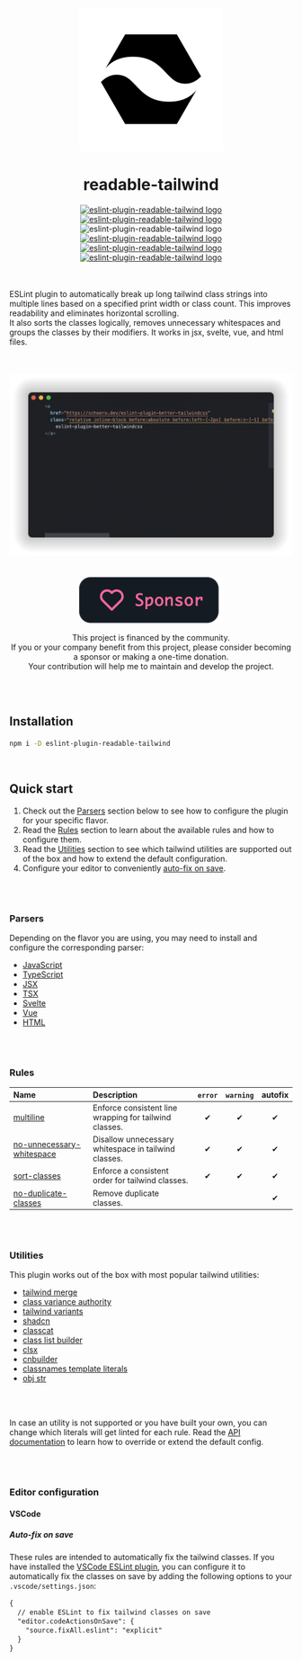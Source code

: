 <div align="center">
  <picture>
    <source media="(prefers-color-scheme: dark)" srcset="./assets/eslint-plugin-readable-tailwind-logo-dark.svg">
    <source media="(prefers-color-scheme: light)" srcset="./assets/eslint-plugin-readable-tailwind-logo-light.svg">
    <img alt="eslint-plugin-readable-tailwind logo" src="./assets/eslint-plugin-readable-tailwind-logo.svg">
  </picture>
</div>

<h1 align="center">readable-tailwind</h1>

<div align="center">
  <a alt="GitHub license" href="https://github.com/schoero/eslint-plugin-readable-tailwind/blob/main/LICENSE">
    <picture>
      <source media="(prefers-color-scheme: dark)" srcset="https://img.shields.io/github/license/schoero/eslint-plugin-readable-tailwind?style=flat-square&labelColor=32363B&color=ffffff">
      <source media="(prefers-color-scheme: light)" srcset="https://img.shields.io/github/license/schoero/eslint-plugin-readable-tailwind?style=flat-square&labelColor=32363B&color=000000">
      <img alt="eslint-plugin-readable-tailwind logo" src="https://img.shields.io/github/license/schoero/eslint-plugin-readable-tailwind?style=flat-square&labelColor=32363B&color=000000">
    </picture>
  </a>
  <a alt="npm version" href="https://www.npmjs.com/package/eslint-plugin-readable-tailwind?activeTab=versions">
    <picture>
      <source media="(prefers-color-scheme: dark)" srcset="https://img.shields.io/npm/v/eslint-plugin-readable-tailwind?style=flat-square&labelColor=32363B&color=ffffff">
      <source media="(prefers-color-scheme: light)" srcset="https://img.shields.io/npm/v/eslint-plugin-readable-tailwind?style=flat-square&labelColor=32363B&color=000000">
      <img alt="eslint-plugin-readable-tailwind logo" src="https://img.shields.io/npm/v/eslint-plugin-readable-tailwind?style=flat-square&labelColor=32363B&color=000000">
    </picture>
  </a>
  <aalt="GitHub issues" href="https://github.com/schoero/eslint-plugin-readable-tailwind/issues">
    <picture>
      <source media="(prefers-color-scheme: dark)" srcset="https://img.shields.io/github/issues/schoero/eslint-plugin-readable-tailwind?style=flat-square&labelColor=32363B&color=ffffff">
      <source media="(prefers-color-scheme: light)" srcset="https://img.shields.io/github/issues/schoero/eslint-plugin-readable-tailwind?style=flat-square&labelColor=32363B&color=000000">
      <img alt="eslint-plugin-readable-tailwind logo" src="https://img.shields.io/github/issues/schoero/eslint-plugin-readable-tailwind?style=flat-square&labelColor=32363B&color=000000">
    </picture>
  </a>
  <a alt="npm total downloads" href="https://www.npmjs.com/package/eslint-plugin-readable-tailwind?activeTab=readme">
    <picture>
      <source media="(prefers-color-scheme: dark)" srcset="https://img.shields.io/npm/dt/eslint-plugin-readable-tailwind?style=flat-square&labelColor=32363B&color=ffffff">
      <source media="(prefers-color-scheme: light)" srcset="https://img.shields.io/npm/dt/eslint-plugin-readable-tailwind?style=flat-square&labelColor=32363B&color=000000">
      <img alt="eslint-plugin-readable-tailwind logo" src="https://img.shields.io/npm/dt/eslint-plugin-readable-tailwind?style=flat-square&labelColor=32363B&color=000000">
    </picture>
  </a>
  <a alt="GitHub repo stars" href="https://github.com/schoero/eslint-plugin-readable-tailwind/stargazers">
    <picture>
      <source media="(prefers-color-scheme: dark)" srcset="https://img.shields.io/github/stars/schoero/eslint-plugin-readable-tailwind?style=flat-square&labelColor=32363B&color=ffffff">
      <source media="(prefers-color-scheme: light)" srcset="https://img.shields.io/github/stars/schoero/eslint-plugin-readable-tailwind?style=flat-square&labelColor=32363B&color=000000">
      <img alt="eslint-plugin-readable-tailwind logo" src="https://img.shields.io/github/stars/schoero/eslint-plugin-readable-tailwind?style=flat-square&labelColor=32363B&color=000000">
    </picture>
  </a>
  <a alt="GitHub workflow status" href="https://github.com/schoero/eslint-plugin-readable-tailwind/actions?query=workflow%3ACI">
    <picture>
      <source media="(prefers-color-scheme: dark)" srcset="https://img.shields.io/github/actions/workflow/status/schoero/eslint-plugin-readable-tailwind/ci.yml?event=push&style=flat-square&labelColor=32363B&color=ffffff">
      <source media="(prefers-color-scheme: light)" srcset="https://img.shields.io/github/actions/workflow/status/schoero/eslint-plugin-readable-tailwind/ci.yml?event=push&style=flat-square&labelColor=32363B&color=000000">
      <img alt="eslint-plugin-readable-tailwind logo" src="https://img.shields.io/github/actions/workflow/status/schoero/eslint-plugin-readable-tailwind/ci.yml?event=push&style=flat-square&labelColor=32363B&color=000000">
    </picture>
  </a>
</div>

<br/>
<br/>

ESLint plugin to automatically break up long tailwind class strings into multiple lines based on a specified print width or class count. This improves readability and eliminates horizontal scrolling.  
It also sorts the classes logically, removes unnecessary whitespaces and groups the classes by their modifiers. It works in jsx, svelte, vue, and html files.

<br/>
<br/>

<div align="center">
  <img alt="eslint-plugin-readable-tailwind example" width="640px" src="./assets/eslint-plugin-readable-tailwind-demo.webp">
</div>

<br/>
<br/>

<div align="center">

  <a href="https://github.com/sponsors/schoero">
    <picture>
      <source media="(prefers-color-scheme: dark)" srcset="./assets/sponsor-dark.svg">
      <source media="(prefers-color-scheme: light)" srcset="./assets/sponsor-light.svg">
      <img alt="eslint-plugin-readable-tailwind logo" src="./assets/sponsor-dark.svg">
    </picture>
  </a>
  
  This project is financed by the community.  
  If you or your company benefit from this project, please consider becoming a sponsor or making a one-time donation.  
  Your contribution will help me to maintain and develop the project.

</div>

<br/>
<br/>

## Installation

```sh
npm i -D eslint-plugin-readable-tailwind
```

<br/>

## Quick start

1. Check out the [Parsers](#parsers) section below to see how to configure the plugin for your specific flavor.
1. Read the [Rules](#rules) section to learn about the available rules and how to configure them.
1. Read the [Utilities](#utilities) section to see which tailwind utilities are supported out of the box and how to extend the default configuration.
1. Configure your editor to conveniently [auto-fix on save](#auto-fix-on-save).

<br/>
<br/>

### Parsers

Depending on the flavor you are using, you may need to install and configure the corresponding parser:

- [JavaScript](docs/parsers/javascript.md)
- [TypeScript](docs/parsers/typescript.md)
- [JSX](docs/parsers/jsx.md)
- [TSX](docs/parsers/tsx.md)
- [Svelte](docs/parsers/svelte.md)
- [Vue](docs/parsers/vue.md)
- [HTML](docs/parsers/html.md)

<br/>
<br/>

### Rules

| Name | Description | `error` | `warning` | autofix |
| :--- | :--- | :---: | :---: | :---: |
| [multiline](docs/rules/multiline.md) | Enforce consistent line wrapping for tailwind classes. | ✔ | ✔ | ✔ |
| [no-unnecessary-whitespace](docs/rules/no-unnecessary-whitespace.md) | Disallow unnecessary whitespace in tailwind classes. | ✔ | ✔ | ✔ |
| [sort-classes](docs/rules/sort-classes.md) | Enforce a consistent order for tailwind classes. | ✔ | ✔ | ✔ |
| [no-duplicate-classes](docs/rules/no-duplicate-classes.md) | Remove duplicate classes. |   |   | ✔ |

<br/>
<br/>

### Utilities

This plugin works out of the box with most popular tailwind utilities:

- [tailwind merge](https://github.com/dcastil/tailwind-merge)
- [class variance authority](https://github.com/joe-bell/cva)
- [tailwind variants](https://github.com/nextui-org/tailwind-variants?tab=readme-ov-file)
- [shadcn](https://ui.shadcn.com/docs/installation/manual)
- [classcat](https://github.com/jorgebucaran/classcat)
- [class list builder](https://github.com/crswll/clb)
- [clsx](https://github.com/lukeed/clsx)
- [cnbuilder](https://github.com/xobotyi/cnbuilder)
- [classnames template literals](https://github.com/netlify/classnames-template-literals)
- [obj str](https://github.com/lukeed/obj-str)

<br/>
<br/>

In case an utility is not supported or you have built your own, you can change which literals will get linted for each rule.
Read the [API documentation](./docs/api/defaults.md) to learn how to override or extend the default config.

<br/>
<br/>

### Editor configuration

#### VSCode

##### Auto-fix on save

These rules are intended to automatically fix the tailwind classes. If you have installed the [VSCode ESLint plugin](https://marketplace.visualstudio.com/items?itemName=dbaeumer.vscode-eslint), you can configure it to automatically fix the classes on save by adding the following options to your `.vscode/settings.json`:

```jsonc
{
  // enable ESLint to fix tailwind classes on save
  "editor.codeActionsOnSave": {
    "source.fixAll.eslint": "explicit"
  }
}
```

<br/>
<br/>
